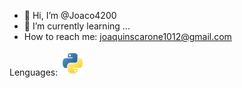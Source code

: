 - 👋 Hi, I’m @Joaco4200
- 🐉 I’m currently learning ...
-  How to reach me: joaquinscarone1012@gmail.com

Lenguages:
<img src="https://raw.githubusercontent.com/devicons/devicon/master/icons/python/python-original.svg" alt="python" width="40" height="40"/>
